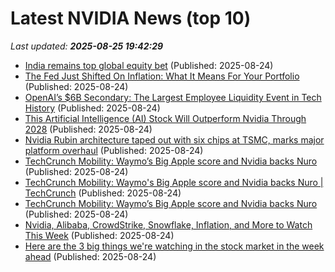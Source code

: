 # Latest NVIDIA News (top 10)
_Last updated: **2025-08-25 19:42:29**_

- [India remains top global equity bet](https://economictimes.indiatimes.com/news/india/india-remains-top-global-equity-bet/articleshow/123489641.cms) (Published: 2025-08-24)
- [The Fed Just Shifted On Inflation: What It Means For Your Portfolio](https://www.forbes.com/sites/robertdaugherty/2025/08/24/the-fed-just-shifted-on-inflation-what-it-means-for-your-portfolio/) (Published: 2025-08-24)
- [OpenAI’s $6B Secondary: The Largest Employee Liquidity Event in Tech History](https://www.saastr.com/openais-6b-secondary-the-largest-employee-liquidity-event-in-tech-history/) (Published: 2025-08-24)
- [This Artificial Intelligence (AI) Stock Will Outperform Nvidia Through 2028](https://biztoc.com/x/e52a9f75af19f8ae) (Published: 2025-08-24)
- [Nvidia Rubin architecture taped out with six chips at TSMC, marks major platform overhaul](https://www.notebookcheck.net/Nvidia-Rubin-architecture-taped-out-with-six-chips-at-TSMC-marks-major-platform-overhaul.1094897.0.html) (Published: 2025-08-24)
- [TechCrunch Mobility: Waymo’s Big Apple score and Nvidia backs Nuro](https://biztoc.com/x/d0da24587b034627) (Published: 2025-08-24)
- [TechCrunch Mobility: Waymo's Big Apple score and Nvidia backs Nuro | TechCrunch](https://techcrunch.com/2025/08/24/techcrunch-mobility-waymos-big-apple-score-and-nvidia-backs-nuro/) (Published: 2025-08-24)
- [TechCrunch Mobility: Waymo’s Big Apple score and Nvidia backs Nuro](https://finance.yahoo.com/news/techcrunch-mobility-waymo-big-apple-180500095.html) (Published: 2025-08-24)
- [Nvidia, Alibaba, CrowdStrike, Snowflake, Inflation, and More to Watch This Week](https://biztoc.com/x/25217d0da2d78640) (Published: 2025-08-24)
- [Here are the 3 big things we're watching in the stock market in the week ahead](https://biztoc.com/x/aabde78b5673110b) (Published: 2025-08-24)
